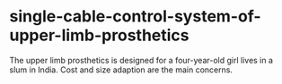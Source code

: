 # single-cable-control-system-of-upper-limb-prosthetics
The upper limb prosthetics is designed for a four-year-old girl lives in a slum in India. Cost and size adaption are the main concerns.

